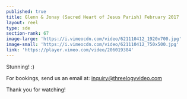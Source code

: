 ```yaml
---
published: true
title: Glenn & Jonay (Sacred Heart of Jesus Parish) February 2017
layout: reel
type: sde
section-rank: 67
image-large: 'https://i.vimeocdn.com/video/621110412_1920x700.jpg'
image-small: 'https://i.vimeocdn.com/video/621110412_750x500.jpg'
link: 'https://player.vimeo.com/video/206019384'
---
```

Stunning! :)

For bookings, send us an email at: inquiry@threelogyvideo.com

Thank you for watching!
